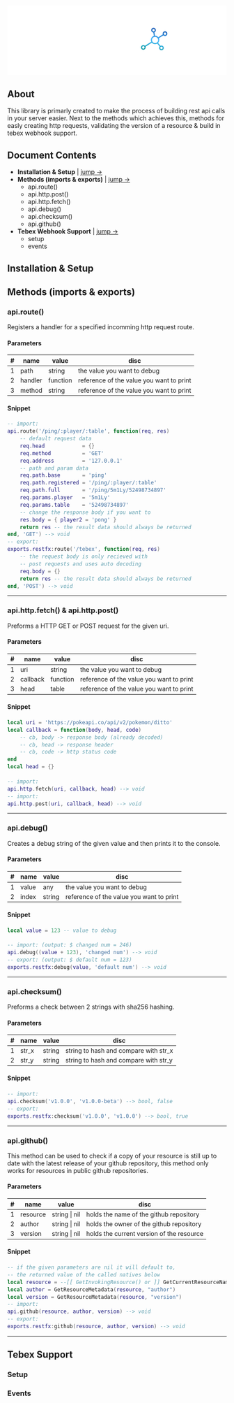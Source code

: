 ![restfx logo](img/restfx_banner_trans.png)

## About
This library is primarly created to make the process of building rest api calls in your server easier. Next to the methods which achieves this, methods for easly creating http requests, validating the version of a resource & build in tebex webhook support.

## Document Contents
- **Installation & Setup** | [jump ->](https://github.com/5m1Ly/restfx#installation--setup)
- **Methods (imports & exports)** | [jump ->](https://github.com/5m1Ly/restfx#methods-imports--exports)
	- api.route()
	- api.http.post()
	- api.http.fetch()
	- api.debug()
	- api.checksum()
	- api.github()
- **Tebex Webhook Support** | [jump ->](https://github.com/5m1Ly/restfx#tebex-support)
	- setup
	- events

## Installation & Setup

## Methods (imports & exports)

### **api.route()**
Registers a handler for a specified incomming http request route.

#### **Parameters**
| # | name     | value    | disc                                     |
|---|----------|----------|------------------------------------------|
| 1 | path     | string   | the value you want to debug              |
| 2 | handler  | function | reference of the value you want to print |
| 3 | method   | string   | reference of the value you want to print |

#### **Snippet**
```lua
-- import:
api.route('/ping/:player/:table', function(req, res)
    -- default request data
    req.head            = {}
    req.method          = 'GET'
    req.address         = '127.0.0.1'
    -- path and param data
    req.path.base       = 'ping'
    req.path.registered = '/ping/:player/:table'
    req.path.full       = '/ping/5m1Ly/52498734897'
    req.params.player   = '5m1Ly'
    req.params.table    = '52498734897'
    -- change the response body if you want to
    res.body = { player2 = 'pong' }
    return res -- the result data should always be returned
end, 'GET') --> void
-- export:
exports.restfx:route('/tebex', function(req, res)
    -- the request body is only recieved with
    -- post requests and uses auto decoding
    req.body = {}
    return res -- the result data should always be returned
end, 'POST') --> void
```
---
### **api.http.fetch() & api.http.post()**
Preforms a HTTP GET or POST request for the given uri.

#### **Parameters**
| # | name     | value    | disc                                     |
|---|----------|----------|------------------------------------------|
| 1 | uri      | string   | the value you want to debug              |
| 2 | callback | function | reference of the value you want to print |
| 3 | head     | table    | reference of the value you want to print |

#### **Snippet**
```lua
local uri = 'https://pokeapi.co/api/v2/pokemon/ditto'
local callback = function(body, head, code)
	-- cb, body -> response body (already decoded)
	-- cb, head -> response header
	-- cb, code -> http status code
end
local head = {}

-- import:
api.http.fetch(uri, callback, head) --> void
-- import:
api.http.post(uri, callback, head) --> void
```
---
### **api.debug()**
Creates a debug string of the given value and then prints it to the console.

#### **Parameters**
| # | name     | value  | disc                                     |
|---|----------|--------|------------------------------------------|
| 1 | value    | any    | the value you want to debug              |
| 2 | index    | string | reference of the value you want to print |

#### **Snippet**
```lua
local value = 123 -- value to debug

-- import: (output: $ changed num = 246)
api.debug((value + 123), 'changed num') --> void
-- export: (output: $ default num = 123)
exports.restfx:debug(value, 'default num') --> void
```
---
### **api.checksum()**
Preforms a check between 2 strings with sha256 hashing.

#### **Parameters**
| # | name     | value  | disc                                  |
|---|----------|--------|---------------------------------------|
| 1 | str_x    | string | string to hash and compare with str_x |
| 2 | str_y    | string | string to hash and compare with str_y |

#### **Snippet**
```lua
-- import:
api.checksum('v1.0.0', 'v1.0.0-beta') --> bool, false
-- export:
exports.restfx:checksum('v1.0.0', 'v1.0.0') --> bool, true
```
---
### **api.github()**
This method can be used to check if a copy of your resource is still up to date with the latest release of your github repository, this method only works for resources in public github repositories.

#### **Parameters**
| # | name     | value         | disc                                      |
|---|----------|---------------|-------------------------------------------|
| 1 | resource | string \| nil | holds the name of the github repository   |
| 2 | author   | string \| nil | holds the owner of the github repository  |
| 3 | version  | string \| nil | holds the current version of the resource |

#### **Snippet**
```lua
-- if the given parameters are nil it will default to,
-- the returned value of the called natives below
local resource = --[[ GetInvokingResource() or ]] GetCurrentResourceName()
local author = GetResourceMetadata(resource, "author")
local version = GetResourceMetadata(resource, "version")
-- import:
api.github(resource, author, version) --> void
-- export:
exports.restfx:github(resource, author, version) --> void
```
---
## Tebex Support

### Setup

### Events